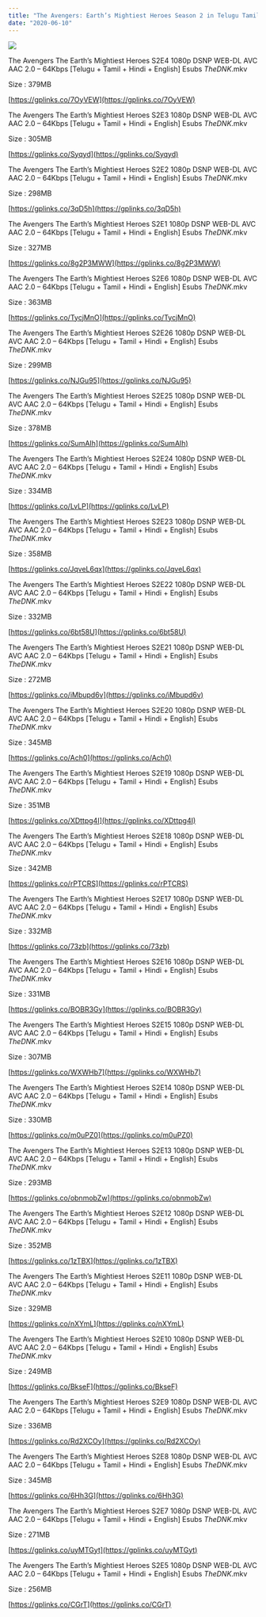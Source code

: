 ```yaml
---
title: "The Avengers: Earth’s Mightiest Heroes Season 2 in Telugu Tamil Hindi English & ESubs"
date: "2020-06-10"
---
```


![](https://img1.hotstarext.com/image/upload/f_auto,t_web_hs_2_5x/sources/r1/cms/prod/3776/673776-h)

The Avengers The Earth’s Mightiest Heroes S2E4 1080p DSNP WEB-DL AVC AAC 2.0 – 64Kbps \[Telugu + Tamil + Hindi + English\] Esubs _TheDNK_.mkv

Size : 379MB

[https://gplinks.co/7OyVEW](https://gplinks.co/7OyVEW)

The Avengers The Earth’s Mightiest Heroes S2E3 1080p DSNP WEB-DL AVC AAC 2.0 – 64Kbps \[Telugu + Tamil + Hindi + English\] Esubs _TheDNK_.mkv

Size : 305MB

[https://gplinks.co/Syqyd](https://gplinks.co/Syqyd)

The Avengers The Earth’s Mightiest Heroes S2E2 1080p DSNP WEB-DL AVC AAC 2.0 – 64Kbps \[Telugu + Tamil + Hindi + English\] Esubs _TheDNK_.mkv

Size : 298MB

[https://gplinks.co/3qD5h](https://gplinks.co/3qD5h)

The Avengers The Earth’s Mightiest Heroes S2E1 1080p DSNP WEB-DL AVC AAC 2.0 – 64Kbps \[Telugu + Tamil + Hindi + English\] Esubs _TheDNK_.mkv

Size : 327MB

[https://gplinks.co/8g2P3MWW](https://gplinks.co/8g2P3MWW)

The Avengers The Earth’s Mightiest Heroes S2E6 1080p DSNP WEB-DL AVC AAC 2.0 – 64Kbps \[Telugu + Tamil + Hindi + English\] Esubs _TheDNK_.mkv

Size : 363MB

[https://gplinks.co/TycjMnO](https://gplinks.co/TycjMnO)

The Avengers The Earth’s Mightiest Heroes S2E26 1080p DSNP WEB-DL AVC AAC 2.0 – 64Kbps \[Telugu + Tamil + Hindi + English\] Esubs _TheDNK_.mkv

Size : 299MB

[https://gplinks.co/NJGu95](https://gplinks.co/NJGu95)

The Avengers The Earth’s Mightiest Heroes S2E25 1080p DSNP WEB-DL AVC AAC 2.0 – 64Kbps \[Telugu + Tamil + Hindi + English\] Esubs _TheDNK_.mkv

Size : 378MB

[https://gplinks.co/SumAIh](https://gplinks.co/SumAIh)

The Avengers The Earth’s Mightiest Heroes S2E24 1080p DSNP WEB-DL AVC AAC 2.0 – 64Kbps \[Telugu + Tamil + Hindi + English\] Esubs _TheDNK_.mkv

Size : 334MB

[https://gplinks.co/LvLP](https://gplinks.co/LvLP)

The Avengers The Earth’s Mightiest Heroes S2E23 1080p DSNP WEB-DL AVC AAC 2.0 – 64Kbps \[Telugu + Tamil + Hindi + English\] Esubs _TheDNK_.mkv

Size : 358MB

[https://gplinks.co/JqveL6qx](https://gplinks.co/JqveL6qx)

The Avengers The Earth’s Mightiest Heroes S2E22 1080p DSNP WEB-DL AVC AAC 2.0 – 64Kbps \[Telugu + Tamil + Hindi + English\] Esubs _TheDNK_.mkv

Size : 332MB

[https://gplinks.co/6bt58U](https://gplinks.co/6bt58U)

The Avengers The Earth’s Mightiest Heroes S2E21 1080p DSNP WEB-DL AVC AAC 2.0 – 64Kbps \[Telugu + Tamil + Hindi + English\] Esubs _TheDNK_.mkv

Size : 272MB

[https://gplinks.co/iMbupd6v](https://gplinks.co/iMbupd6v)

The Avengers The Earth’s Mightiest Heroes S2E20 1080p DSNP WEB-DL AVC AAC 2.0 – 64Kbps \[Telugu + Tamil + Hindi + English\] Esubs _TheDNK_.mkv

Size : 345MB

[https://gplinks.co/Ach0](https://gplinks.co/Ach0)

The Avengers The Earth’s Mightiest Heroes S2E19 1080p DSNP WEB-DL AVC AAC 2.0 – 64Kbps \[Telugu + Tamil + Hindi + English\] Esubs _TheDNK_.mkv

Size : 351MB

[https://gplinks.co/XDttpg4I](https://gplinks.co/XDttpg4I)

The Avengers The Earth’s Mightiest Heroes S2E18 1080p DSNP WEB-DL AVC AAC 2.0 – 64Kbps \[Telugu + Tamil + Hindi + English\] Esubs _TheDNK_.mkv

Size : 342MB

[https://gplinks.co/rPTCRS](https://gplinks.co/rPTCRS)

The Avengers The Earth’s Mightiest Heroes S2E17 1080p DSNP WEB-DL AVC AAC 2.0 – 64Kbps \[Telugu + Tamil + Hindi + English\] Esubs _TheDNK_.mkv

Size : 332MB

[https://gplinks.co/73zb](https://gplinks.co/73zb)

The Avengers The Earth’s Mightiest Heroes S2E16 1080p DSNP WEB-DL AVC AAC 2.0 – 64Kbps \[Telugu + Tamil + Hindi + English\] Esubs _TheDNK_.mkv

Size : 331MB

[https://gplinks.co/BOBR3Gy](https://gplinks.co/BOBR3Gy)

The Avengers The Earth’s Mightiest Heroes S2E15 1080p DSNP WEB-DL AVC AAC 2.0 – 64Kbps \[Telugu + Tamil + Hindi + English\] Esubs _TheDNK_.mkv

Size : 307MB

[https://gplinks.co/WXWHb7](https://gplinks.co/WXWHb7)

The Avengers The Earth’s Mightiest Heroes S2E14 1080p DSNP WEB-DL AVC AAC 2.0 – 64Kbps \[Telugu + Tamil + Hindi + English\] Esubs _TheDNK_.mkv

Size : 330MB

[https://gplinks.co/m0uPZ0](https://gplinks.co/m0uPZ0)

The Avengers The Earth’s Mightiest Heroes S2E13 1080p DSNP WEB-DL AVC AAC 2.0 – 64Kbps \[Telugu + Tamil + Hindi + English\] Esubs _TheDNK_.mkv

Size : 293MB

[https://gplinks.co/obnmobZw](https://gplinks.co/obnmobZw)

The Avengers The Earth’s Mightiest Heroes S2E12 1080p DSNP WEB-DL AVC AAC 2.0 – 64Kbps \[Telugu + Tamil + Hindi + English\] Esubs _TheDNK_.mkv

Size : 352MB

[https://gplinks.co/1zTBX](https://gplinks.co/1zTBX)

The Avengers The Earth’s Mightiest Heroes S2E11 1080p DSNP WEB-DL AVC AAC 2.0 – 64Kbps \[Telugu + Tamil + Hindi + English\] Esubs _TheDNK_.mkv

Size : 329MB

[https://gplinks.co/nXYmL](https://gplinks.co/nXYmL)

The Avengers The Earth’s Mightiest Heroes S2E10 1080p DSNP WEB-DL AVC AAC 2.0 – 64Kbps \[Telugu + Tamil + Hindi + English\] Esubs _TheDNK_.mkv

Size : 249MB

[https://gplinks.co/BkseF](https://gplinks.co/BkseF)

The Avengers The Earth’s Mightiest Heroes S2E9 1080p DSNP WEB-DL AVC AAC 2.0 – 64Kbps \[Telugu + Tamil + Hindi + English\] Esubs _TheDNK_.mkv

Size : 336MB

[https://gplinks.co/Rd2XCOy](https://gplinks.co/Rd2XCOy)

The Avengers The Earth’s Mightiest Heroes S2E8 1080p DSNP WEB-DL AVC AAC 2.0 – 64Kbps \[Telugu + Tamil + Hindi + English\] Esubs _TheDNK_.mkv

Size : 345MB

[https://gplinks.co/6Hh3G](https://gplinks.co/6Hh3G)

The Avengers The Earth’s Mightiest Heroes S2E7 1080p DSNP WEB-DL AVC AAC 2.0 – 64Kbps \[Telugu + Tamil + Hindi + English\] Esubs _TheDNK_.mkv

Size : 271MB

[https://gplinks.co/uyMTGyt](https://gplinks.co/uyMTGyt)

The Avengers The Earth’s Mightiest Heroes S2E5 1080p DSNP WEB-DL AVC AAC 2.0 – 64Kbps \[Telugu + Tamil + Hindi + English\] Esubs _TheDNK_.mkv

Size : 256MB

[https://gplinks.co/CGrT](https://gplinks.co/CGrT)
